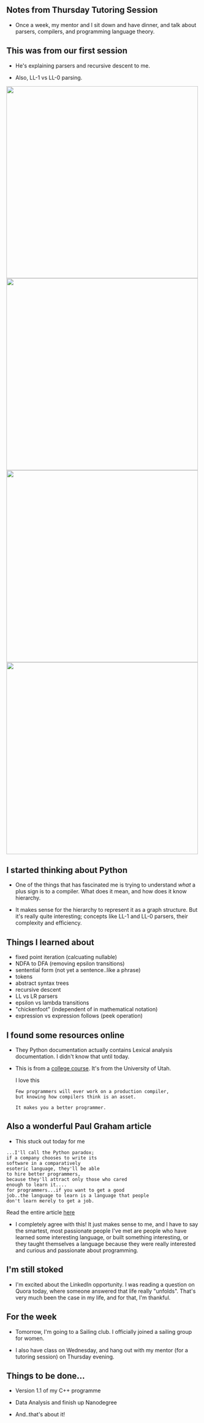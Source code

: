 ## Notes from Thursday Tutoring Session

- Once a week, my mentor and I sit down and have dinner,
  and talk about parsers, compilers, and programming 
  language theory.
  
## This was from our first session

- He's explaining parsers and recursive descent to me.

- Also, LL-1 vs LL-0 parsing. 

<img src="/images/dfa/dfa_001.png" width="500">

<img src="/images/dfa/dfa_002.png" width="500">

<img src="/images/dfa/dfa_003.png" width="500">

<img src="/images/dfa/dfa_004.png" width="500">

## I started thinking about Python

- One of the things that has fascinated me is trying to understand
  *what* a plus sign is to a compiler. What does it mean,
  and how does it know hierarchy. 
  
- It makes sense for the hierarchy to represent it as a graph structure.
  But it's really quite interesting; concepts like LL-1 and LL-0 parsers,
  their complexity and efficiency. 
  
## Things I learned about 

- fixed point iteration (calcuating nullable)
- NDFA to DFA (removing epsilon transitions)
- sentential form (not yet a sentence..like a phrase)
- tokens
- abstract syntax trees
- recursive descent
- LL vs LR parsers
- epsilon vs lambda transitions
- "chickenfoot" (independent of in mathematical notation)
- expression vs expression follows (peek operation)
  
## I found some resources online

- They Python documentation actually contains Lexical analysis documentation. I didn't know that until today.

- This is from a [college course](http://matt.might.net/teaching/compilers/spring-2015/).
  It's from the University of Utah.

  I love this 
  
  ```
  Few programmers will ever work on a production compiler,
  but knowing how compilers think is an asset.

  It makes you a better programmer.
  ```
  
## Also a wonderful Paul Graham article

- This stuck out today for me

 ```
 ...I'll call the Python paradox; 
 if a company chooses to write its
 software in a comparatively 
 esoteric language, they'll be able 
 to hire better programmers,
 because they'll attract only those who cared 
 enough to learn it....
 for programmers...if you want to get a good
 job..the language to learn is a language that people 
 don't learn merely to get a job.
 ```
 
 Read the entire article [here](http://paulgraham.com/pypar.html)
 
- I completely agree with this! 
  It just makes sense to me, and I have to say the smartest,
  most passionate people I've met are people who have learned
  some interesting language, or built something interesting,
  or they taught themselves a language because they were 
  really interested and curious and passionate about programming.

## I'm still stoked

- I'm excited about the LinkedIn opportunity.
  I was reading a question on Quora today,
  where someone answered that life really 
  "unfolds". That's very much been the case
  in my life, and for that, I'm thankful. 
  
## For the week

- Tomorrow, I'm going to a Sailing club. 
  I officially joined a sailing group for women.
  
- I also have class on Wednesday, and hang out with 
  my mentor (for a tutoring session) on Thursday evening.
  
## Things to be done...

- Version 1.1 of my C++ programme

- Data Analysis and finish up Nanodegree

- And..that's about it!




